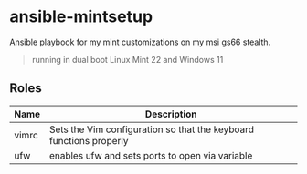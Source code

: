 # ansible-mintsetup
Ansible playbook for my mint customizations on my msi gs66 stealth.

> running in dual boot Linux Mint 22 and Windows 11

## Roles

| Name  | Description                                                   |
|-------|---------------------------------------------------------------|
| vimrc | Sets the Vim configuration so that the keyboard functions properly |
| ufw | enables ufw and sets ports to open via variable |

